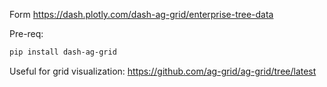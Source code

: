 

Form https://dash.plotly.com/dash-ag-grid/enterprise-tree-data

Pre-req:

```bash
pip install dash-ag-grid
```

Useful for grid visualization: https://github.com/ag-grid/ag-grid/tree/latest

